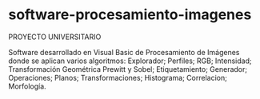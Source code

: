 # software-procesamiento-imagenes
PROYECTO UNIVERSITARIO

Software desarrollado en Visual Basic de Procesamiento de Imágenes donde se aplican varios algoritmos: Explorador; Perfiles; RGB; Intensidad; Transformación Geométrica Prewitt y Sobel; Etiquetamiento; Generador; Operaciones; Planos; Transformaciones; Histograma; Correlacion; Morfología.
